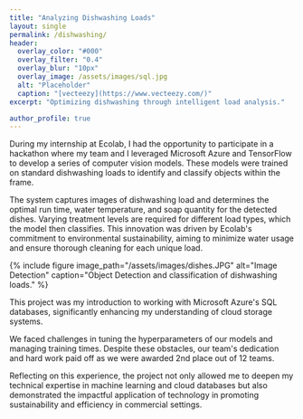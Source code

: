 ```yaml
---
title: "Analyzing Dishwashing Loads"
layout: single
permalink: /dishwashing/
header:
  overlay_color: "#000"
  overlay_filter: "0.4"
  overlay_blur: "10px"
  overlay_image: /assets/images/sql.jpg
  alt: "Placeholder"
  caption: "[vecteezy](https://www.vecteezy.com/)"
excerpt: "Optimizing dishwashing through intelligent load analysis."

author_profile: true
---
```


During my internship at Ecolab, I had the opportunity to participate in a hackathon where my team and I leveraged Microsoft Azure and TensorFlow to develop a series of computer vision models. These models were trained on standard dishwashing loads to identify and classify objects within the frame.

The system captures images of dishwashing load and determines the optimal run time, water temperature, and soap quantity for the detected dishes. Varying treatment levels are required for different load types, which the model then classifies. This innovation was driven by Ecolab's commitment to environmental sustainability, aiming to minimize water usage and ensure thorough cleaning for each unique load.

{% include figure image_path="/assets/images/dishes.JPG" alt="Image Detection" caption="Object Detection and classification of dishwashing loads." %}

This project was my introduction to working with Microsoft Azure's SQL databases, significantly enhancing my understanding of cloud storage systems.

We faced challenges in tuning the hyperparameters of our models and managing training times. Despite these obstacles, our team's dedication and hard work paid off as we were awarded 2nd place out of 12 teams.

Reflecting on this experience, the project not only allowed me to deepen my technical expertise in machine learning and cloud databases but also demonstrated the impactful application of technology in promoting sustainability and efficiency in commercial settings.